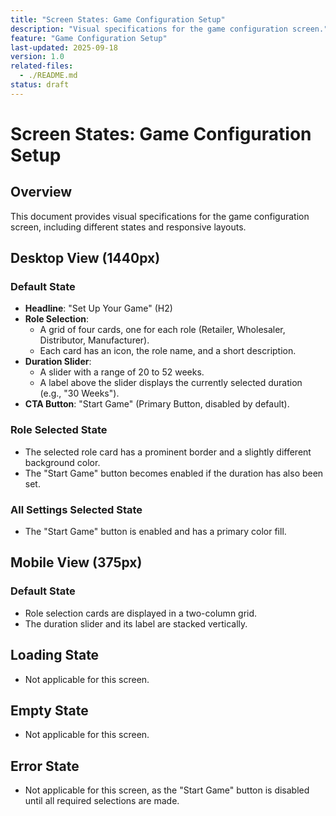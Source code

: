 ```yaml
---
title: "Screen States: Game Configuration Setup"
description: "Visual specifications for the game configuration screen."
feature: "Game Configuration Setup"
last-updated: 2025-09-18
version: 1.0
related-files:
  - ./README.md
status: draft
---
```


# Screen States: Game Configuration Setup

## Overview
This document provides visual specifications for the game configuration screen, including different states and responsive layouts.

## Desktop View (1440px)

### Default State
- **Headline**: "Set Up Your Game" (H2)
- **Role Selection**:
  - A grid of four cards, one for each role (Retailer, Wholesaler, Distributor, Manufacturer).
  - Each card has an icon, the role name, and a short description.
- **Duration Slider**:
  - A slider with a range of 20 to 52 weeks.
  - A label above the slider displays the currently selected duration (e.g., "30 Weeks").
- **CTA Button**: "Start Game" (Primary Button, disabled by default).

### Role Selected State
- The selected role card has a prominent border and a slightly different background color.
- The "Start Game" button becomes enabled if the duration has also been set.

### All Settings Selected State
- The "Start Game" button is enabled and has a primary color fill.

## Mobile View (375px)

### Default State
- Role selection cards are displayed in a two-column grid.
- The duration slider and its label are stacked vertically.

## Loading State
- Not applicable for this screen.

## Empty State
- Not applicable for this screen.

## Error State
- Not applicable for this screen, as the "Start Game" button is disabled until all required selections are made.
